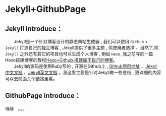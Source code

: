 # Jekyll+GithubPage
## Jekyll introduce：
　　Jekyll是一个针对博客设计的静态网站生成器 , 我们可以使用 `Github` + `Jekyll` 打造自己的独立博客 , Jekyll提供了很多主题 , 供使用者选择 。当然了,除 `Jekyll` 之外还有其它的项目也可以生成个人博客 , 例如 `Hexo` ,我之前写的一篇Hexo搭建博客的教程[Hexo+Github,搭建属于自己的博客](http://www.jianshu.com/p/465830080ea9)。           
　　Jekyll的源码是使用Ruby写的 , 开源在Github上 , [Github项目地址](https://github.com/jekyll/jekyll) 、[Jekyll中文文档](http://jekyll.bootcss.com/) 、[Jekyll英文文档](http://jekyllbootstrap.com/) 。我这里主要是针对Jekyll做一些总结 , 更详细的内容可以去前面几个链接里看。

## GithubPage introduce：

待续　。。。
